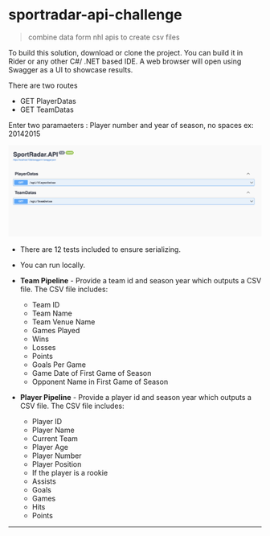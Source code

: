 # sportradar-api-challenge
 > combine data form nhl apis to create csv files

To build this solution, download or clone the project. You can build it in Rider or any other C#/ .NET based IDE.
A web browser will open using Swagger as a UI to showcase results. 

There are two routes
* GET PlayerDatas
* GET TeamDatas

Enter two paramaeters : Player number and year of season, no spaces ex: 20142015

![image](sc1.png)


* There are 12 tests included to ensure serializing.
* You can run locally.



* **Team Pipeline** - Provide a team id and season year which outputs a CSV file. The CSV file includes:
  * Team ID
  * Team Name
  * Team Venue Name
  * Games Played
  * Wins
  * Losses
  * Points
  * Goals Per Game
  * Game Date of First Game of Season
  * Opponent Name in First Game of Season
* **Player Pipeline** - Provide a player id and season year which outputs a CSV file. The CSV file includes:
  * Player ID
  * Player Name
  * Current Team
  * Player Age
  * Player Number
  * Player Position
  * If the player is a rookie
  * Assists
  * Goals
  * Games
  * Hits
  * Points

---

